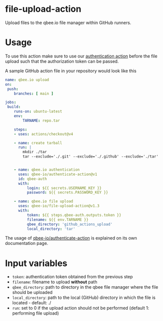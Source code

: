 # file-upload-action
Upload files to the qbee.io file manager within GitHub runners.

# Usage
To use this action make sure to use our [authentication action](https://github.com/qbee-io/authenticate-action) before the file upload such that the authorization token can be passed.

A sample GitHub action file in your repository would look like this

```yaml
name: qbee.io upload
on:
 push:
    branches: [ main ]

jobs:
 build:
    runs-on: ubuntu-latest
    env:
        TARNAME: repo.tar

    steps:
    - uses: actions/checkout@v4

    - name: create tarball
      run: |
        mkdir ./tar
        tar --exclude='./.git' --exclude='./.github' --exclude='./tar' -czvf ./tar/$TARNAME .


    - name: qbee.io authentication
      uses: qbee-io/authenticate-action@v1
      id: qbee-auth
      with:
          login: ${{ secrets.USERNAME_KEY }}
          password: ${{ secrets.PASSWORD_KEY }}

    - name: qbee.io file upload
      uses: qbee-io/file-upload-action@v1.3
      with:
          token: ${{ steps.qbee-auth.outputs.token }}
          filename: ${{ env.TARNAME }}
          qbee_directory: 'github_actions_upload'
          local_directory: 'tar'
```

The usage of [qbee-io/authenticate-action](https://github.com/qbee-io/authenticate-action) is explained on its own documentation page.

# Input variables

* `token`: authentication token obtained from the previous step
* `filename`: filename to upload **without** path
* `qbee_directory`: path to directory in the qbee file manager where the file should be uploaded
* `local_directory`: path to the local (GitHub) directory in which the file is located - default: ./
* `run`: set to 0 if the upload action should not be performed (default 1: performing file upload)
